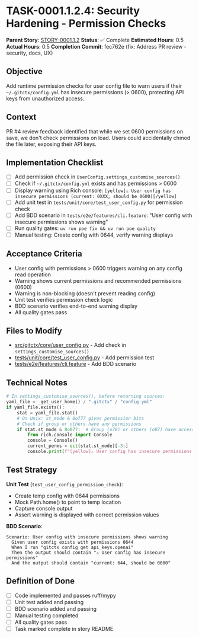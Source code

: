 # TASK-0001.1.2.4: Security Hardening - Permission Checks

**Parent Story**: [STORY-0001.1.2](README.md)
**Status**: ✅ Complete
**Estimated Hours**: 0.5
**Actual Hours**: 0.5
**Completion Commit**: fec762e (fix: Address PR review - security, docs, UX)

## Objective

Add runtime permission checks for user config file to warn users if their `~/.gitctx/config.yml` has insecure permissions (> 0600), protecting API keys from unauthorized access.

## Context

PR #4 review feedback identified that while we set 0600 permissions on save, we don't check permissions on load. Users could accidentally chmod the file later, exposing their API keys.

## Implementation Checklist

- [ ] Add permission check in `UserConfig.settings_customise_sources()`
- [ ] Check if `~/.gitctx/config.yml` exists and has permissions > 0600
- [ ] Display warning using Rich console: `[yellow]⚠️ User config has insecure permissions (current: 0XXX, should be 0600)[/yellow]`
- [ ] Add unit test in `tests/unit/core/test_user_config.py` for permission check
- [ ] Add BDD scenario in `tests/e2e/features/cli.feature`: "User config with insecure permissions shows warning"
- [ ] Run quality gates: `uv run poe fix && uv run poe quality`
- [ ] Manual testing: Create config with 0644, verify warning displays

## Acceptance Criteria

- User config with permissions > 0600 triggers warning on any config read operation
- Warning shows current permissions and recommended permissions (0600)
- Warning is non-blocking (doesn't prevent reading config)
- Unit test verifies permission check logic
- BDD scenario verifies end-to-end warning display
- All quality gates pass

## Files to Modify

- [src/gitctx/core/user_config.py](../../../../../src/gitctx/core/user_config.py) - Add check in `settings_customise_sources()`
- [tests/unit/core/test_user_config.py](../../../../../tests/unit/core/test_user_config.py) - Add permission test
- [tests/e2e/features/cli.feature](../../../../../tests/e2e/features/cli.feature) - Add BDD scenario

## Technical Notes

```python
# In settings_customise_sources(), before returning sources:
yaml_file = _get_user_home() / ".gitctx" / "config.yml"
if yaml_file.exists():
    stat = yaml_file.stat()
    # On Unix: st_mode & 0o777 gives permission bits
    # Check if group or others have any permissions
    if stat.st_mode & 0o077:  # Group (o70) or others (o07) have access
        from rich.console import Console
        console = Console()
        current_perms = oct(stat.st_mode)[-3:]
        console.print(f"[yellow]⚠️ User config has insecure permissions (current: {current_perms}, should be 0600)[/yellow]")
```

## Test Strategy

**Unit Test** (`test_user_config_permission_check`):
- Create temp config with 0644 permissions
- Mock Path.home() to point to temp location
- Capture console output
- Assert warning is displayed with correct permission values

**BDD Scenario**:
```gherkin
Scenario: User config with insecure permissions shows warning
  Given user config exists with permissions 0644
  When I run "gitctx config get api_keys.openai"
  Then the output should contain "⚠️ User config has insecure permissions"
  And the output should contain "current: 644, should be 0600"
```

## Definition of Done

- [ ] Code implemented and passes ruff/mypy
- [ ] Unit test added and passing
- [ ] BDD scenario added and passing
- [ ] Manual testing completed
- [ ] All quality gates pass
- [ ] Task marked complete in story README

